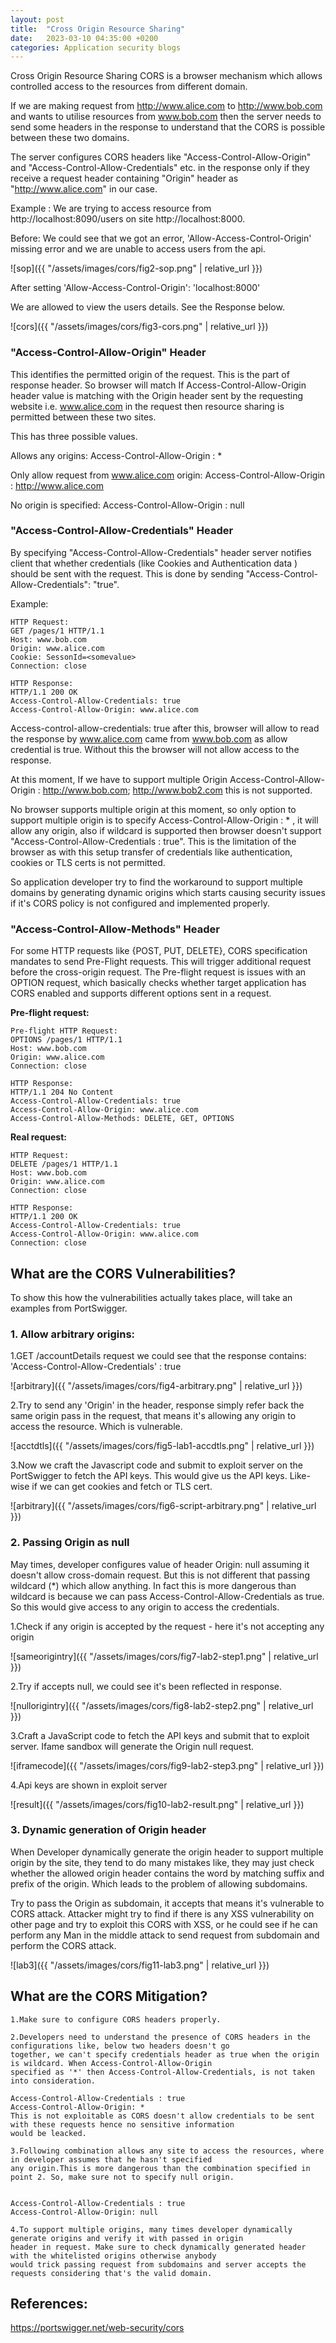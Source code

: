```yaml
---
layout: post
title:  "Cross Origin Resource Sharing"
date:   2023-03-10 04:35:00 +0200
categories: Application security blogs
---
```




Cross Origin Resource Sharing CORS is a browser mechanism which allows controlled access to the resources from different 
domain. 

If we are making request from http://www.alice.com to http://www.bob.com and wants to utilise resources from www.bob.com 
then the server needs to send some headers in the response to understand that the CORS is possible between these two domains. 

The server configures CORS headers like "Access-Control-Allow-Origin" and "Access-Control-Allow-Credentials" etc. in the 
response only if they receive a request header containing "Origin" header as "http://www.alice.com" in our case.


Example : We are trying to access resource from http://localhost:8090/users on site http://localhost:8000. 

Before: We could see that we got an error, 'Allow-Access-Control-Origin' missing error and we are unable to access users
from the api.


![sop]({{ "/assets/images/cors/fig2-sop.png" | relative_url }})


After setting 'Allow-Access-Control-Origin': 'localhost:8000'

We are allowed to view the users details. See the Response below.


![cors]({{ "/assets/images/cors/fig3-cors.png" | relative_url }})



### "Access-Control-Allow-Origin" Header ###



This identifies the permitted origin of the request. This is the part of response header. So browser will match If 
Access-Control-Allow-Origin header value is matching with the Origin header sent by the requesting website i.e. www.alice.com 
in the request then resource sharing is permitted between these two sites.

This has three possible values.

Allows any origins:
Access-Control-Allow-Origin : *

Only allow request from www.alice.com origin:
Access-Control-Allow-Origin : http://www.alice.com

No origin is specified:
Access-Control-Allow-Origin : null                                  



### "Access-Control-Allow-Credentials" Header ###



By specifying "Access-Control-Allow-Credentials" header server notifies client that whether credentials (like Cookies 
and Authentication data ) should be sent with the request. This is done by sending "Access-Control-Allow-Credentials": "true". 

Example:

	HTTP Request:
	GET /pages/1 HTTP/1.1
	Host: www.bob.com
	Origin: www.alice.com
	Cookie: SessonId=<somevalue>
	Connection: close

	HTTP Response:
	HTTP/1.1 200 OK
	Access-Control-Allow-Credentials: true
	Access-Control-Allow-Origin: www.alice.com

Access-control-allow-credentials: true after this, browser will allow to read the response by www.alice.com came from 
www.bob.com as allow credential is true. Without this the browser will not allow access to the response.


At this moment, If we have to support multiple Origin 
	Access-Control-Allow-Origin : http://www.bob.com; http://www.bob2.com  this is not supported.

No browser supports multiple origin at this moment, so only option to support multiple origin is to specify 
Access-Control-Allow-Origin : * , it will allow any origin, also if wildcard is supported then browser doesn't support 
"Access-Control-Allow-Credentials : true". This is the limitation of the browser as with this setup transfer of credentials 
like authentication, cookies or TLS certs is not permitted.

So application developer try to find the workaround to support multiple domains by generating dynamic origins which starts 
causing security issues if it's CORS policy is not configured and implemented properly.



### "Access-Control-Allow-Methods" Header ###



For some HTTP requests like {POST, PUT, DELETE}, CORS specification mandates to send Pre-Flight requests. This will 
trigger additional request before the cross-origin request. The Pre-flight request is issues with an OPTION request, 
which basically checks whether target application has CORS enabled and supports different options sent in a request.

**Pre-flight request:** 

    Pre-flight HTTP Request:
    OPTIONS /pages/1 HTTP/1.1
    Host: www.bob.com
    Origin: www.alice.com
    Connection: close

    HTTP Response:
    HTTP/1.1 204 No Content
    Access-Control-Allow-Credentials: true
    Access-Control-Allow-Origin: www.alice.com
    Access-Control-Allow-Methods: DELETE, GET, OPTIONS

**Real request:**

    HTTP Request:
    DELETE /pages/1 HTTP/1.1
    Host: www.bob.com
    Origin: www.alice.com
    Connection: close
    
    HTTP Response:
    HTTP/1.1 200 OK
    Access-Control-Allow-Credentials: true
    Access-Control-Allow-Origin: www.alice.com
    Connection: close



## What are the CORS Vulnerabilities? ##



 To show this how the vulnerabilities actually takes place, will take an examples from PortSwigger.


###	1. Allow arbitrary origins: ###


1.GET /accountDetails request we could see that the response contains: 'Access-Control-Allow-Credentials' : true

![arbitrary]({{ "/assets/images/cors/fig4-arbitrary.png" | relative_url }})

2.Try to send any 'Origin' in the header, response simply refer back the same origin pass in the request, that means 
it's allowing any origin to access the resource. Which is vulnerable. 

![acctdtls]({{ "/assets/images/cors/fig5-lab1-accdtls.png" | relative_url }})

3.Now we craft the Javascript code and submit to exploit server on the PortSwigger to fetch the API keys. This would 
give us the API keys. Like-wise if we can get cookies and fetch or TLS cert. 

![arbitrary]({{ "/assets/images/cors/fig6-script-arbitrary.png" | relative_url }})


###	2. Passing Origin as null ###


May times, developer configures value of header Origin: null assuming it doesn't allow cross-domain request. But this is 
not different that passing wildcard (*) which allow anything. In fact this is more dangerous than wildcard is because we 
can pass Access-Control-Allow-Credentials as true. So this would give access to any origin to access the credentials.

1.Check if any origin is accepted by the request - here it's not accepting any origin

![sameorigintry]({{ "/assets/images/cors/fig7-lab2-step1.png" | relative_url }})

2.Try if accepts null, we could see it's been reflected in response. 

![nullorigintry]({{ "/assets/images/cors/fig8-lab2-step2.png" | relative_url }})

3.Craft a JavaScript code to fetch the API keys and submit that to exploit server. Ifame sandbox will generate the 
Origin null request.

![iframecode]({{ "/assets/images/cors/fig9-lab2-step3.png" | relative_url }})

4.Api keys are shown in exploit server

![result]({{ "/assets/images/cors/fig10-lab2-result.png" | relative_url }})


###	3. Dynamic generation of Origin header ###


When  Developer dynamically generate the origin header to support multiple origin by the site, they tend to do many 
mistakes like, they may just check whether the allowed origin header contains the word by matching suffix and prefix 
of the origin. Which leads to the problem of allowing subdomains.

Try to pass the Origin as subdomain, it accepts that means it's vulnerable to CORS attack. Attacker might try to find if 
there is any XSS vulnerability on other page and try to exploit this CORS with XSS, or he could see if he can perform 
any Man in the middle attack to send request from subdomain and perform the CORS attack.

![lab3]({{ "/assets/images/cors/fig11-lab3.png" | relative_url }})



## What are the CORS Mitigation? ##



	1.Make sure to configure CORS headers properly. 

	2.Developers need to understand the presence of CORS headers in the configurations like, below two headers doesn't go 
	together, we can't specify credentials header as true when the origin is wildcard. When Access-Control-Allow-Origin 
	specified as '*' then Access-Control-Allow-Credentials, is not taken into consideration.
	
	Access-Control-Allow-Credentials : true
	Access-Control-Allow-Origin: *
	This is not exploitable as CORS doesn't allow credentials to be sent with these requests hence no sensitive information
	would be leacked.

	3.Following combination allows any site to access the resources, where in developer assumes that he hasn't specified 
	any origin.This is more dangerous than the combination specified in point 2. So, make sure not to specify null origin.
	
	 
	Access-Control-Allow-Credentials : true
	Access-Control-Allow-Origin: null
	
	4.To support multiple origins, many times developer dynamically generate origins and verify it with passed in origin 
	header in request. Make sure to check dynamically generated header with the whitelisted origins otherwise anybody 
	would trick passing request from subdomains and server accepts the requests considering that's the valid domain.



## References: ##

https://portswigger.net/web-security/cors











